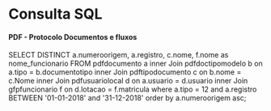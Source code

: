 # Consulta SQL

#### PDF - Protocolo Documentos e fluxos


SELECT DISTINCT a.numeroorigem, a.registro, c.nome,  f.nome as nome_funcionario FROM pdfdocumento a inner Join
pdfdoctipomodelo b on a.tipo = b.documentotipo inner Join 
pdftipodocumento c on  b.nome = c.Nome inner Join 
pdfusuariolocal d on a.usuario = d.usuario inner Join
gfpfuncionario f on d.lotacao = f.matricula
where a.tipo = 12 and a.registro BETWEEN '01-01-2018' and '31-12-2018'
order by a.numeroorigem asc;
